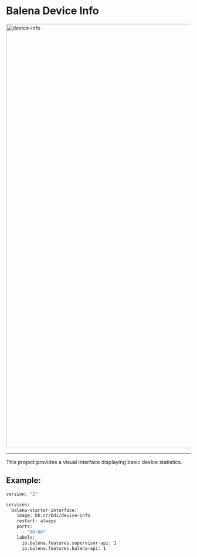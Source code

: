 # Balena Device Info

<img width="1154" alt="device-info" src="https://user-images.githubusercontent.com/64841595/219017066-c4cdf5d3-4fb4-4564-9203-d65ef93af891.png">

---

This project provides a visual interface displaying basic device statistics.

## Example:

```dockerfile
version: "2"

services:
  balena-starter-interface:
    image: bh.cr/bdi/device-info
    restart: always
    ports:
      - "80:80"
    labels:
      io.balena.features.supervisor-api: 1
      io.balena.features.balena-api: 1
```
